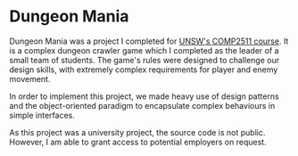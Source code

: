 # Dungeon Mania

Dungeon Mania was a project I completed for
[UNSW's COMP2511 course](https://www.handbook.unsw.edu.au/undergraduate/courses/2021/COMP2511).
It is a complex dungeon crawler game which I completed as the leader of a small
team of students. The game's rules were designed to challenge our design skills,
with extremely complex requirements for player and enemy movement.

In order to implement this project, we made heavy use of design patterns and
the object-oriented paradigm to encapsulate complex behaviours in simple
interfaces.

As this project was a university project, the source code is not public.
However, I am able to grant access to potential employers on request.
